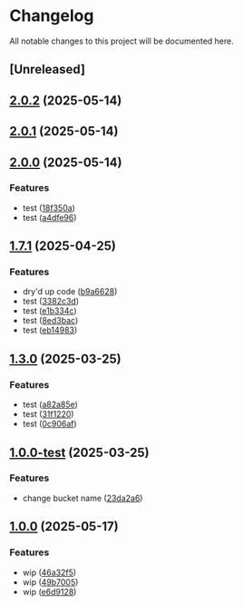 # Changelog

All notable changes to this project will be documented here.

## [Unreleased]




## [2.0.2](https://github.com/KofoworolaOgunleye/poc/compare/v2.0.1...v2.0.2) (2025-05-14)



## [2.0.1](https://github.com/KofoworolaOgunleye/poc/compare/v2.0.0...v2.0.1) (2025-05-14)



## [2.0.0](https://github.com/KofoworolaOgunleye/poc/compare/v1.8.1...v2.0.0) (2025-05-14)


### Features

* test ([18f350a](https://github.com/KofoworolaOgunleye/poc/commit/18f350a466a44c157393e70ef2e01dd7543f2f61))
* test ([a4dfe96](https://github.com/KofoworolaOgunleye/poc/commit/a4dfe962e5635ddbaa608651a27521fdd6cce0fd))



## [1.7.1](https://github.com/KofoworolaOgunleye/poc/compare/v1.7.0...v1.7.1) (2025-04-25)


### Features

* dry'd up code ([b9a6628](https://github.com/KofoworolaOgunleye/poc/commit/b9a6628505a2ee431f65ce4aaf9115bc9631d8da))
* test ([3382c3d](https://github.com/KofoworolaOgunleye/poc/commit/3382c3d5ed01958bfd0dda1f513e30d4893cabf3))
* test ([e1b334c](https://github.com/KofoworolaOgunleye/poc/commit/e1b334c33d7d898dc553895140aa74533824f6c8))
* test ([8ed3bac](https://github.com/KofoworolaOgunleye/poc/commit/8ed3bacc526cf4aa04658b321c1978c0947bfbc9))
* test ([eb14983](https://github.com/KofoworolaOgunleye/poc/commit/eb149830b8bf242eaf5f76d28e4186c164514fae))



## [1.3.0](https://github.com/KofoworolaOgunleye/poc/compare/v1.2.0...v1.3.0) (2025-03-25)


### Features

* test ([a82a85e](https://github.com/KofoworolaOgunleye/poc/commit/a82a85e321a6234ad7e9ab48a138a00f57be7603))
* test ([31f1220](https://github.com/KofoworolaOgunleye/poc/commit/31f12209e568c67812e96f8f337e9d2fda17b02a))
* test ([0c906af](https://github.com/KofoworolaOgunleye/poc/commit/0c906afbf7977bb0b95ee49bac97ea76e33639c2))



## [1.0.0-test](https://github.com/KofoworolaOgunleye/poc/compare/v1.0.0-tes...v1.0.0-test) (2025-03-25)


### Features

* change bucket name ([23da2a6](https://github.com/KofoworolaOgunleye/poc/commit/23da2a63a7d694ec4c21729cb3a7d0e118adc789))


## [1.0.0](https://github.com/KofoworolaOgunleye/poc/compare/v2.2.0...v1.0.0) (2025-05-17)


### Features

* wip ([46a32f5](https://github.com/KofoworolaOgunleye/poc/commit/46a32f5c1a379c341f81f1f54c9f9704cabdeb6c))
* wip ([49b7005](https://github.com/KofoworolaOgunleye/poc/commit/49b70050af167211a39692fb046e2cb8d4c90b3b))
* wip ([e6d9128](https://github.com/KofoworolaOgunleye/poc/commit/e6d9128d232cab926d56806bfe42370576470244))


